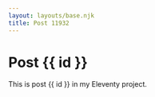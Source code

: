 ```yaml
---
layout: layouts/base.njk
title: Post 11932
---
```


# Post {{ id }}

This is post {{ id }} in my Eleventy project.
